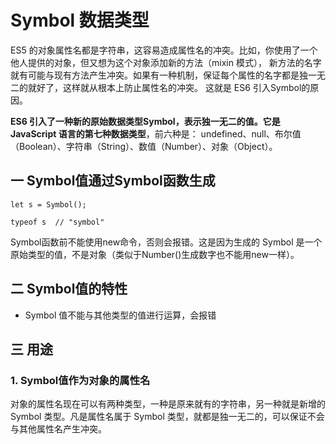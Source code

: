 # Symbol 数据类型

ES5 的对象属性名都是字符串，这容易造成属性名的冲突。比如，你使用了一个他人提供的对象，但又想为这个对象添加新的方法（mixin 模式），
新方法的名字就有可能与现有方法产生冲突。如果有一种机制，保证每个属性的名字都是独一无二的就好了，这样就从根本上防止属性名的冲突。
这就是 ES6 引入Symbol的原因。

**ES6 引入了一种新的原始数据类型Symbol，表示独一无二的值。它是 JavaScript 语言的第七种数据类型**，前六种是：
undefined、null、布尔值（Boolean）、字符串（String）、数值（Number）、对象（Object）。

## 一 Symbol值通过Symbol函数生成
```
let s = Symbol();

typeof s  // "symbol"
```

Symbol函数前不能使用new命令，否则会报错。这是因为生成的 Symbol 是一个原始类型的值，不是对象（类似于Number()生成数字也不能用new一样）。

## 二 Symbol值的特性
* Symbol 值不能与其他类型的值进行运算，会报错


## 三 用途
### 1. Symbol值作为对象的属性名
对象的属性名现在可以有两种类型，一种是原来就有的字符串，另一种就是新增的 Symbol 类型。凡是属性名属于 Symbol 类型，就都是独一无二的，可以保证不会与其他属性名产生冲突。

